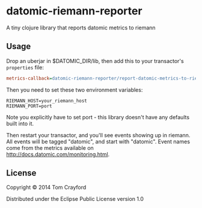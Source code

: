 # datomic-riemann-reporter

A tiny clojure library that reports datomic metrics to riemann

## Usage

Drop an uberjar in $DATOMIC_DIR/lib, then add this to your transactor's `properties` file:

```ini
metrics-callback=datomic-riemann-reporter/report-datomic-metrics-to-riemann
```

Then you need to set these two environment variables:

```
RIEMANN_HOST=your_riemann_host
RIEMANN_PORT=port
```

Note you explicitly have to set port - this library doesn't have any defaults built into it.

Then restart your transactor, and you'll see events showing up in riemann. All
events will be tagged "datomic", and start with "datomic". Event names come
from the metrics available on http://docs.datomic.com/monitoring.html.

## License

Copyright © 2014 Tom Crayford

Distributed under the Eclipse Public License version 1.0
